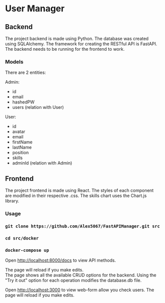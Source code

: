 # User Manager

## Backend

The project backend is made using Python.
The database was created using SQLAlchemy.
The framework for creating the RESTful API is FastAPI.
The backend needs to be running for the frontend to work.

### Models

There are 2 entities:

Admin:
*   id
*   email
*   hashedPW
*   users (relation with User)

User:
*   id
*   avatar
*   email
*   firstName
*   lastName
*   position
*   skills
*   adminId (relation with Admin)

## Frontend

The project frontend is made using React.
The styles of each component are modified in their respective .css.
The skills chart uses the Chart.js library.

### Usage

### `git clone https://github.com/Alex5067/FastAPIManager.git src`
### `cd src/docker`
### `docker-compose up`

Open [http://localhost:8000/docs](http://localhost:8000/docs) to view API methods.

The page will reload if you make edits.\
The page shows all the available CRUD options for the backend.
Using the "Try it out" option for each operation modifies the database.db file.


Open [http://localhost:3000](http://localhost:3000) to view web-form allow you check users.
The page will reload if you make edits.
